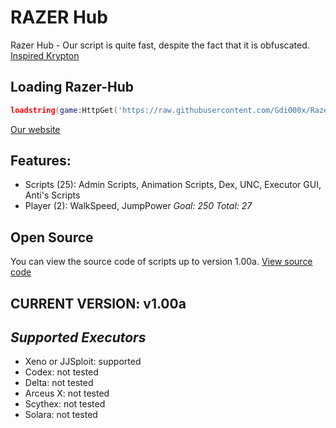 # RAZER Hub
Razer Hub - Our script is quite fast, despite the fact that it is obfuscated.
[Inspired Krypton](https://github.com/RENBex6969/KryptonReload/)
## Loading Razer-Hub
```lua
loadstring(game:HttpGet('https://raw.githubusercontent.com/Gdi000x/Razer-Hub/refs/heads/main/script.lua'))()
```
[Our website](https://gdi000x.github.io/razerhub/)
## Features:
* Scripts (25):
Admin Scripts, Animation Scripts, Dex, UNC, Executor GUI, Anti's Scripts
* Player (2): WalkSpeed, JumpPower
*Goal: 250*
  *Total: 27*
## Open Source
You can view the source code of scripts up to version 1.00a. [View source code](https://github.com/Gdi000x/Razer-Hub/blob/main/source/1.0a.lua)
## CURRENT VERSION: v1.00a
## *Supported Executors*
* Xeno or JJSploit: supported
* Codex: not tested
* Delta: not tested
* Arceus X: not tested
* Scythex: not tested
* Solara: not tested

